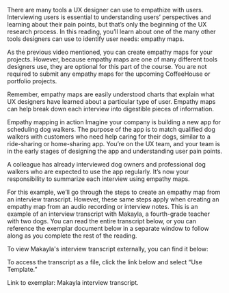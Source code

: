 There are many tools a UX designer can use to empathize with users. Interviewing users is essential to understanding users’ perspectives and learning about their pain points, but that’s only the beginning of the UX research process. In this reading, you’ll learn about one of the many other tools designers can use to identify user needs: empathy maps. 

As the previous video mentioned, you can create empathy maps for your projects. However, because empathy maps are one of many different tools designers use, they are optional for this part of the course. You are not required to submit any empathy maps for the upcoming CoffeeHouse or portfolio projects.  

Remember, empathy maps are easily understood charts that explain what UX designers have learned about a particular type of user. Empathy maps can help break down each interview into digestible pieces of information.

Empathy mapping in action 
Imagine your company is building a new app for scheduling dog walkers. The purpose of the app is to match qualified dog walkers with customers who need help caring for their dogs, similar to a ride-sharing or home-sharing app. You’re on the UX team, and your team is in the early stages of designing the app and understanding user pain points. 

A colleague has already interviewed dog owners and professional dog walkers who are expected to use the app regularly. It’s now your responsibility to summarize each interview using empathy maps.

For this example, we’ll go through the steps to create an empathy map from an interview transcript. However, these same steps apply when creating an empathy map from an audio recording or interview notes. This is an example of an interview transcript with Makayla, a fourth-grade teacher with two dogs. You can read the entire transcript below, or you can reference the exemplar document below in a separate window to follow along as you complete the rest of the reading.

To view Makayla's interview transcript externally, you can find it below:

To access the transcript as a file, click the link below and select “Use Template.” 

Link to exemplar: Makayla interview transcript.